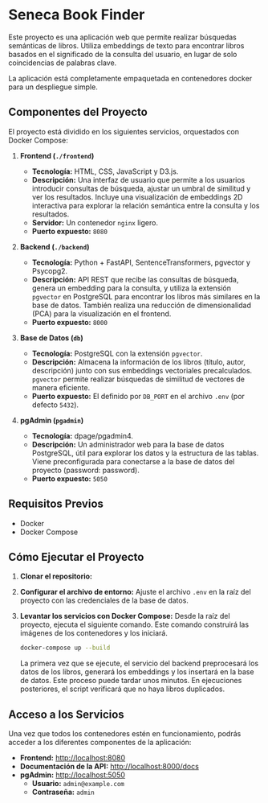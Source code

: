 # Seneca Book Finder

Este proyecto es una aplicación web que permite realizar búsquedas semánticas de libros. Utiliza embeddings de texto para encontrar libros basados en el significado de la consulta del usuario, en lugar de solo coincidencias de palabras clave.

La aplicación está completamente empaquetada en contenedores docker para un despliegue simple.

## Componentes del Proyecto

El proyecto está dividido en los siguientes servicios, orquestados con Docker Compose:

1.  **Frontend (`./frontend`)**
    *   **Tecnología:** HTML, CSS, JavaScript y D3.js.
    *   **Descripción:** Una interfaz de usuario que permite a los usuarios introducir consultas de búsqueda, ajustar un umbral de similitud y ver los resultados. Incluye una visualización de embeddings 2D interactiva para explorar la relación semántica entre la consulta y los resultados.
    *   **Servidor:** Un contenedor `nginx` ligero.
    *   **Puerto expuesto:** `8080`

2.  **Backend (`./backend`)**
    *   **Tecnología:** Python + FastAPI, SentenceTransformers, pgvector y Psycopg2.
    *   **Descripción:** API REST que recibe las consultas de búsqueda, genera un embedding para la consulta, y utiliza la extensión `pgvector` en PostgreSQL para encontrar los libros más similares en la base de datos. También realiza una reducción de dimensionalidad (PCA) para la visualización en el frontend.
    *   **Puerto expuesto:** `8000`

3.  **Base de Datos (`db`)**
    *   **Tecnología:** PostgreSQL con la extensión `pgvector`.
    *   **Descripción:** Almacena la información de los libros (título, autor, descripción) junto con sus embeddings vectoriales precalculados. `pgvector` permite realizar búsquedas de similitud de vectores de manera eficiente.
    *   **Puerto expuesto:** El definido por `DB_PORT` en el archivo `.env` (por defecto `5432`).

4.  **pgAdmin (`pgadmin`)**
    *   **Tecnología:** dpage/pgadmin4.
    *   **Descripción:** Un administrador web para la base de datos PostgreSQL, útil para explorar los datos y la estructura de las tablas. Viene preconfigurada para conectarse a la base de datos del proyecto (password: password).
    *   **Puerto expuesto:** `5050`

## Requisitos Previos

*   Docker
*   Docker Compose

## Cómo Ejecutar el Proyecto

1.  **Clonar el repositorio:**

2.  **Configurar el archivo de entorno:**
    Ajuste el archivo `.env` en la raíz del proyecto con las credenciales de la base de datos. 

3.  **Levantar los servicios con Docker Compose:**
    Desde la raíz del proyecto, ejecuta el siguiente comando. Este comando construirá las imágenes de los contenedores y los iniciará.

    ```bash
    docker-compose up --build
    ```

    La primera vez que se ejecute, el servicio del backend preprocesará los datos de los libros, generará los embeddings y los insertará en la base de datos. Este proceso puede tardar unos minutos. En ejecuciones posteriores, el script verificará que no haya libros duplicados.

## Acceso a los Servicios

Una vez que todos los contenedores estén en funcionamiento, podrás acceder a los diferentes componentes de la aplicación:

*   **Frontend:** [http://localhost:8080](http://localhost:8080)
*   **Documentación de la API:** [http://localhost:8000/docs](http://localhost:8000/docs)
*   **pgAdmin:** [http://localhost:5050](http://localhost:5050)
    *   **Usuario:** `admin@example.com`
    *   **Contraseña:** `admin`
